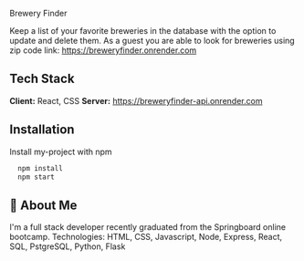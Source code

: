 Brewery Finder

Keep a list of your favorite breweries in the database with the option to update and delete them. As a guest you are able to look for breweries using zip code
link: https://breweryfinder.onrender.com

## Tech Stack

**Client:** React, CSS
**Server:** https://breweryfinder-api.onrender.com


## Installation

Install my-project with npm

```bash
  npm install
  npm start
```
    
## 🚀 About Me
I'm a full stack developer recently graduated from the Springboard online bootcamp.
Technologies: HTML, CSS, Javascript, Node, Express, React, SQL, PstgreSQL, Python, Flask
